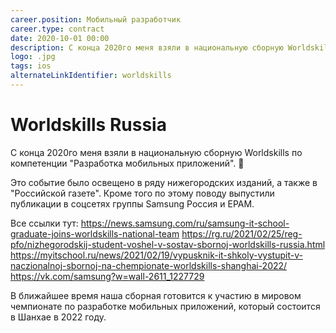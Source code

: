 ```yaml
---
career.position: Мобильный разработчик
career.type: contract
date: 2020-10-01 00:00
description: С конца 2020го меня взяли в национальную сборную Worldskills по компетенции "Разработка мобильных приложений". 🥳
logo: .jpg
tags: ios
alternateLinkIdentifier: worldskills
---
```

# Worldskills Russia

С конца 2020го меня взяли в национальную сборную Worldskills по компетенции "Разработка мобильных приложений". 🥳

Это событие было освещено в ряду нижегородских изданий, а также в "Российской газете". Кроме того по этому поводу выпустили публикации в соцсетях группы Samsung Россия и EPAM.

Все ссылки тут:
https://news.samsung.com/ru/samsung-it-school-graduate-joins-worldskills-national-team
https://rg.ru/2021/02/25/reg-pfo/nizhegorodskij-student-voshel-v-sostav-sbornoj-worldskills-russia.html
https://myitschool.ru/news/2021/02/19/vypusknik-it-shkoly-vystupit-v-naczionalnoj-sbornoj-na-chempionate-worldskills-shanghai-2022/
https://vk.com/samsung?w=wall-2611_1227729

В ближайшее время наша сборная готовится к участию в мировом чемпионате по разработке мобильных приложений, который состоится в Шанхае в 2022 году.
